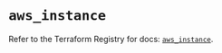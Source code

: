 # `aws_instance`

Refer to the Terraform Registry for docs: [`aws_instance`](https://registry.terraform.io/providers/hashicorp/aws/6.0.0/docs/resources/instance).
